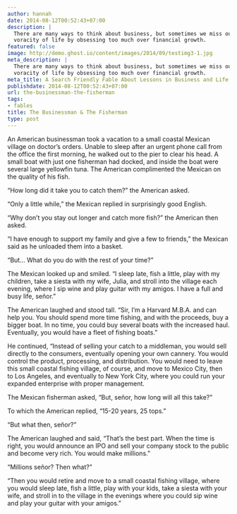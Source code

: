 ```yaml
---
author: hannah
date: 2014-08-12T00:52:43+07:00
description: | 
  There are many ways to think about business, but sometimes we miss out on the
  voracity of life by obsessing too much over financial growth.
featured: false
image: http://demo.ghost.io/content/images/2014/09/testimg3-1.jpg
meta_description: | 
  There are many ways to think about business, but sometimes we miss out on the
  voracity of life by obsessing too much over financial growth.
meta_title: A Search Friendly Fable About Lessons in Business and Life
publishdate: 2014-08-12T00:52:43+07:00
url: the-businessman-the-fisherman
tags:
- fables
title: The Businessman & The Fisherman
type: post
---
```


An American businessman took a vacation to a small coastal Mexican village on
doctor’s orders. Unable to sleep after an urgent phone call from the office the
first morning, he walked out to the pier to clear his head. A small boat with
just one fisherman had docked, and inside the boat were several large yellowfin
tuna. The American complimented the Mexican on the quality of his fish.

“How long did it take you to catch them?” the American asked.

“Only a little while,” the Mexican replied in surprisingly good English.

“Why don’t you stay out longer and catch more fish?” the American then asked.

“I have enough to support my family and give a few to friends,” the Mexican said
as he unloaded them into a basket.

“But… What do you do with the rest of your time?”

The Mexican looked up and smiled. “I sleep late, fish a little, play with my
children, take a siesta with my wife, Julia, and stroll into the village each
evening, where I sip wine and play guitar with my amigos. I have a full and busy
life, señor.”

The American laughed and stood tall. “Sir, I’m a Harvard M.B.A. and can help
you. You should spend more time fishing, and with the proceeds, buy a bigger
boat. In no time, you could buy several boats with the increased haul.
Eventually, you would have a fleet of fishing boats.”

He continued, “Instead of selling your catch to a middleman, you would sell
directly to the consumers, eventually opening your own cannery. You would
control the product, processing, and distribution. You would need to leave this
small coastal fishing village, of course, and move to Mexico City, then to Los
Angeles, and eventually to New York City, where you could run your expanded
enterprise with proper management.

The Mexican fisherman asked, “But, señor, how long will all this take?”

To which the American replied, “15-20 years, 25 tops.”

“But what then, señor?”

The American laughed and said, “That’s the best part. When the time is right,
you would announce an IPO and sell your company stock to the public and become
very rich. You would make millions.”

“Millions señor? Then what?"

“Then you would retire and move to a small coastal fishing village, where you
would sleep late, fish a little, play with your kids, take a siesta with your
wife, and stroll in to the village in the evenings where you could sip wine and
play your guitar with your amigos.”
